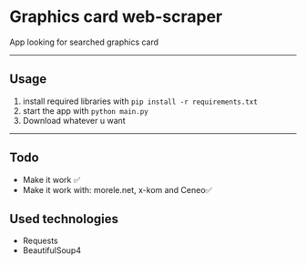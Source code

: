 
<h1>Graphics card web-scraper</h1>
App looking for searched graphics card
<hr>
<h2>Usage</h2>
<ol>
<li>install required libraries with <code>pip install -r requirements.txt</code></li>
<li>start the app with <code>python main.py</code></li>
<li>Download whatever u want</li>
</ol>
<hr>
<h2>Todo</h2>
<ul>
<li>Make it work ✅</li>
<li>Make it work with: morele.net, x-kom and Ceneo✅</li>
</ul>
<h2>Used technologies</h2>
<ul>
<li>Requests</li>
<li>BeautifulSoup4</li>
</ul>
